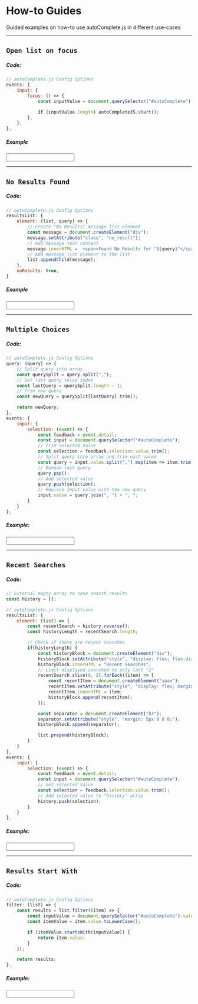 # How-to Guides
Guided examples on how-to use autoComplete.js in different use-cases

***

## `Open list on focus`

<!-- panels:start -->
<!-- div:left-panel -->

##### Code:

```js
// autoComplete.js Config Options
events: {
    input: {
        focus: () => {
            const inputValue = document.querySelector("#autoComplete").value;

            if (inputValue.length) autoCompleteJS.start();
        },
    },
},
```

<!-- div:right-panel -->

##### Example

<input type="text" dir="ltr" spellcheck=false autocorrect="off" autocomplete="off" autocapitalize="off" id="autoComplete_01">

<!-- panels:end -->

***

## `No Results Found`

<!-- panels:start -->
<!-- div:left-panel -->

##### Code:

```js
// autoComplete.js Config Options
resultsList: {
    element: (list, query) => {
        // Create "No Results" message list element
        const message = document.createElement("div");
        message.setAttribute("class", "no_result");
        // Add message text content
        message.innerHTML = `<span>Found No Results for "${query}"</span>`;
        // Add message list element to the list
        list.appendChild(message);
    },
    noResults: true,
}
```

<!-- div:right-panel -->

##### Example

<input type="text" dir="ltr" spellcheck=false autocorrect="off" autocomplete="off" autocapitalize="off" id="autoComplete_02">

<!-- panels:end -->

***

## `Multiple Choices`

<!-- panels:start -->
<!-- div:left-panel -->
##### Code:

```js
// autoComplete.js Config Options
query: (query) => {
    // Split query into array
    const querySplit = query.split(",");
    // Get last query value index
    const lastQuery = querySplit.length - 1;
    // Trim new query
    const newQuery = querySplit[lastQuery].trim();

    return newQuery;
},
events: {
    input: {
        selection: (event) => {
            const feedback = event.detail;
            const input = document.querySelector("#autoComplete");
            // Trim selected Value
            const selection = feedback.selection.value.trim();
            // Split query into array and trim each value
            const query = input.value.split(",").map(item => item.trim());
            // Remove last query
            query.pop();
            // Add selected value
            query.push(selection);
            // Replace Input value with the new query
            input.value = query.join(", ") + ", ";
        }
    }
},
```

<!-- div:right-panel -->

##### Example:

<input type="text" dir="ltr" spellcheck=false autocorrect="off" autocomplete="off" autocapitalize="off" id="autoComplete_03">

<!-- panels:end -->

***

## `Recent Searches`

<!-- panels:start -->
<!-- div:left-panel -->
##### Code:
```js
// External empty array to save search results
const history = [];
```

```js
// autoComplete.js Config Options
resultsList: {
    element: (list) => {
        const recentSearch = history.reverse();
        const historyLength = recentSearch.length;

        // Check if there are recent searches
        if(historyLength) {
            const historyBlock = document.createElement("div");
            historyBlock.setAttribute("style", "display: flex; flex-direction: column; margin: .3rem; padding: .3rem .5rem;");
            historyBlock.innerHTML = "Recent Searches";
            // Limit displayed searched to only last "2"
            recentSearch.slice(0, 2).forEach((item) => {
                const recentItem = document.createElement("span");
                recentItem.setAttribute("style", "display: flex; margin: .2rem; color: rgba(0, 0, 0, .2);");
                recentItem.innerHTML = item;
                historyBlock.append(recentItem);
            });

            const separator = document.createElement("hr");
            separator.setAttribute("style", "margin: 5px 0 0 0;");
            historyBlock.append(separator);

            list.prepend(historyBlock);
        }
    }
},
events: {
    input: {
        selection: (event) => {
            const feedback = event.detail;
            const input = document.querySelector("#autoComplete");
            // Get selected Value
            const selection = feedback.selection.value.trim();
            // Add selected value to "history" array
            history.push(selection);
        }
    }
},
```

<!-- div:right-panel -->

##### Example:

<input type="text" dir="ltr" spellcheck=false autocorrect="off" autocomplete="off" autocapitalize="off" id="autoComplete_04">

<!-- panels:end -->

***

## `Results Start With`

<!-- panels:start -->
<!-- div:left-panel -->
##### Code:

```js
// autoComplete.js Config Options
filter: (list) => {
    const results = list.filter((item) => {
        const inputValue = document.querySelector("#autoComplete").value.toLowerCase();
        const itemValue = item.value.toLowerCase();

        if (itemValue.startsWith(inputValue)) {
            return item.value;
        }
    });

    return results;
},
```

<!-- div:right-panel -->

##### Example:

<input type="text" dir="ltr" spellcheck=false autocorrect="off" autocomplete="off" autocapitalize="off" id="autoComplete_05">

<!-- panels:end -->

<script>
    const data = {
        src: ["Pizza", "Burgers", "Sushi", "Coffee", "Soda", "Fresh Juice"]
    };
    const placeHolder = "Pizza, Burger, Sushi";
    const resultsList= {
        element: (list, data) => {
            if (!data.results.length) {
                // Create "No Results" message list element
                const message = document.createElement("div");
                message.setAttribute("class", "no_result");
                // Add message text content
                message.innerHTML = `<span>Found No Results for "${data.query}"</span>`;
                // Add message list element to the list
                list.prepend(message);
            }
        },
        noResults: true,
    };
    const resultItem = {
        highlight: true
    };

    const autoCompleteJS_01 = new autoComplete({
        selector: "#autoComplete_01",
        placeHolder,
        data,
        resultsList,
        resultItem,
        events: {
            input: {
                focus: () => {
                    if (autoCompleteJS_01.input.value.length) autoCompleteJS_01.start();
                },
                selection: (event) => {
                    const selection = event.detail.selection.value;
                    autoCompleteJS_01.input.value = selection;
                }
            },
        },
    });

    const autoCompleteJS_02 = new autoComplete({
        selector: "#autoComplete_02",
        placeHolder,
        data,
        resultsList,
        resultItem,
        events: {
            input: {
                selection: (event) => {
                    const selection = event.detail.selection.value;
                    autoCompleteJS_02.input.value = selection;
                }
            }
        }
    });

    const autoCompleteJS_03 = new autoComplete({
        selector: "#autoComplete_03",
        placeHolder,
        data,
        query: (query) => {
            // Split query into array
            const querySplit = query.split(",");
            // Get last query value index
            const lastQuery = querySplit.length - 1;
            // Trim new query
            const newQuery = querySplit[lastQuery].trim();

            return newQuery;
	    },
        resultsList,
        resultItem,
        events: {
            input: {
                selection: (event) => {
                    const feedback = event.detail;
                    const input = autoCompleteJS_03.input;
                    // Trim selected Value
                    const selection = feedback.selection.value.trim();
                    // Split query into array and trim each value
                    const query = input.value.split(",").map(item => item.trim());
                    // Remove last query
                    query.pop();
                    // Add selected value
                    query.push(selection);
                    // Replace Input value with the new query
                    input.value = query.join(", ") + ", ";
                }
            }
        }
    });
    
    let history = [];
    
    const autoCompleteJS_04 = new autoComplete({
        selector: "#autoComplete_04",
        placeHolder,
        data,
        resultsList: {
            element: (list) => {
                const recentSearch = history.reverse();
                const historyLength = recentSearch.length;

                if(historyLength) {
                    const historyBlock = document.createElement("div");
                    historyBlock.setAttribute("style", "display: flex; flex-direction: column; margin: .3rem; padding: .3rem .5rem;");
                    historyBlock.innerHTML = "Recent Searches";

                    recentSearch.slice(0, 2).forEach((item) => {
                        const recentItem = document.createElement("span");
                        recentItem.setAttribute("style", "display: flex; margin: .2rem; color: rgba(0, 0, 0, .2);");
                        recentItem.innerHTML = item;
                        historyBlock.append(recentItem);
                    });

                    const separator = document.createElement("hr");
                    separator.setAttribute("style", "margin: 5px 0 0 0;");
                    historyBlock.append(separator);

                    list.prepend(historyBlock);
                }
            },
        },
        resultItem,
        events: {
            input: {
                selection: (event) => {
                    const feedback = event.detail;
                    const input = autoCompleteJS_04.input;
                    // Get selected Value
                    const selection = feedback.selection.value;
                    // Add selected value to "history" array
                    history.push(selection);
                    
                    autoCompleteJS_04.input.value = selection;
                }
            }
        }
    });

    const autoCompleteJS_05 = new autoComplete({
        selector: "#autoComplete_05",
        placeHolder,
        data: {
            ...data,
            filter: (list) => {
                const results = list.filter((item) => {
                    const inputValue = document.querySelector("#autoComplete_05").value.toLowerCase();
                    const itemValue = item.value.toLowerCase();

                    if (itemValue.startsWith(inputValue)) {
                        return item.value;
                    }
                });

                return results;
            }
        },
        resultsList,
        resultItem,
        events: {
            input: {
                selection: (event) => {
                    const selection = event.detail.selection.value;
                    autoCompleteJS_05.input.value = selection;
                }
            }
        }
    });
</script>